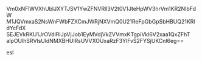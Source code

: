 Vm0xNFlWVXhUblJXYTJSV1YwZFNVRll3V2t0V1JteHpWV3hrVm1KR2NIbFdW
M1JQVmxaS2NsWnFWbFZXCmJWRjNXVmQ0U21ReFpGbGpSbHBUQ21KRldYcFdX
SEJEVkRKU1JrOVdiRlJpVjJob1EyMVdjVkZVVmxKTgpiVkl6V2xaa1QxZFhT
alpOUlhSRVlsUldNMXBHUlRsUVVXOUxaRzF3YlFvS2FYSjUKCnl6eg==

esl